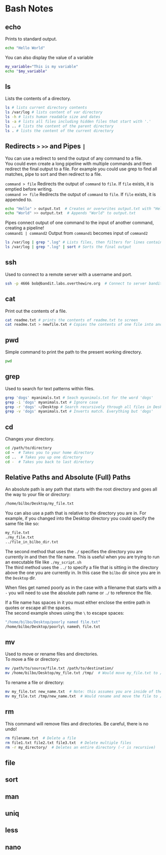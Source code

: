 # Bash Notes
## echo
Prints to standard output.  
```bash
echo "Hello World"
```
You can also display the value of a variable
```bash
my_variable="This is my variable"
echo "$my_variable"
```

## ls
Lists the contents of a directory.  
```bash
ls # lists current directory contents
ls /var/log # lists content of var directory
ls -h # lists human readable size and dates
ls -a # lists all files including hidden files that start with '.'
ls .. # lists the content of the parent directory
ls . # lists the content of the current directory
```

## Redirects `>` `>>` and Pipes `|`
You can use a redirect to send the output of any command to a file.  
You could even create a long pipeline with multiple commands and then redirect the final output to a file. For example you could use grep to find all matches, pipe to sort and then redirect to a file.  

`command > file` Redirects the output of `command` to `file`. If `file` exists, it is emptied before writing.  
`command >> file` Redirects the output of `command` to `file`. If `file` exists, it is appended to.
```bash
echo "Hello" > output.txt  # Creates or overwrites output.txt with "Hello"
echo "World" >> output.txt  # Appends "World" to output.txt
```
Pipes connect output of one command to the input of another command, creating a pipeline!  
`command1 | command2` Output from `command1` becomes input of `command2`
```bash
ls /var/log | grep ".log" # Lists files, then filters for lines containing ".log"
ls /var/log | grep ".log" | sort # Sorts the final output
```

## ssh
Used to connect to a remote server with a username and port.  
```bash
ssh -p 4666 bob@bandit.labs.overthewire.org  # Connect to server bandit.labs.overthewire.org on port 4666 with username bob
```

## cat
Print out the contents of a file.  
```bash
cat readme.txt # prints the contents of readme.txt to screen
cat readme.txt > newfile.txt # Copies the contents of one file into another.
```


## pwd
Simple command to print the path to the present working directory.  
```bash
pwd
```

## grep
Used to search for text patterns within files.  
```bash
grep 'dogs' myanimals.txt # Seach myanimals.txt for the word 'dogs'
grep -i 'dogs' myanimals.txt # Ignore case
grep -r 'dogs' ~/Desktop # Search recursively through all files in Desktop
grep -v 'dogs' myanimals.txt # Inverts match. Everything but 'dogs'
```

## cd 
Changes your directory.  
```bash
cd /path/to/directory
cd ~  # Takes you to your home directory
cd ..  # Takes you up one directory
cd -  # Takes you back to last directory
```

## Relative Paths and Absolute (Full) Paths
An absolute path is any path that starts with the root directory and goes all the way to your file or directory:  
```bash
/home/bilbo/Desktop/my_file.txt
```
You can also use a path that is relative to the directory you are in. For example, if you changed into the Desktop directory you could specify the same file like so:  
```bash
my_file.txt
./my_file.txt
../file_in_bilbo_dir.txt
```
The second method that uses the `./` specifies the directory you are currently in and then the file name. This is useful when you are trying to run an executable file like `./my_script.sh`  
The third method uses the `../` to specify a file that is sitting in the directory above the one you are currently in. In this case the `bilbo` dir since you are in the `Desktop` dir.  

When files get named poorly as in the case with a filename that starts with a `-` you will need to use the absolute path name or `./` to reference the file.  

If a file name has spaces in it you must either enclose the entire path in quotes or escape all the spaces.  
The second example shows using the `\` to escape spaces:  
```bash
"/home/bilbo/Desktop/poorly named file.txt"
/home/bilbo/Desktop/poorly\ named\ file.txt
```

## mv
Used to move or rename files and directories.  
To move a file or directory:  
```bash
mv /path/to/source/file.txt /path/to/destination/
mv /home/bilbo/Desktop/my_file.txt /tmp/  # Would move my_file.txt to /tmp/my_file.txt
```
To rename a file or directory:  
```bash
mv my_file.txt new_name.txt  # Note: this assumes you are inside of the directory containing the file.
mv my_file.txt /tmp/new_name.txt  # Would rename and move the file to /tmp/
```

## rm
This command will remove files and directories. Be careful, there is no undo!  
```bash
rm filename.txt  # Delete a file
rm file1.txt file2.txt file3.txt  # Delete multiple files
rm -r my_directory/  # Deletes an entire directory (-r is recursive)
```

## file

## sort

## man

## uniq

## less

## nano
